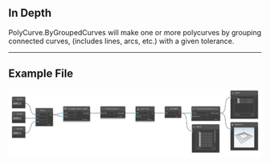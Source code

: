 ## In Depth
PolyCurve.ByGroupedCurves will make one or more polycurves by grouping connected curves, (includes lines, arcs, etc.) with a given tolerance.
___
## Example File

![PolyCurve.ByGroupedCurves](./Autodesk.DesignScript.Geometry.PolyCurve.ByGroupedCurves_img.png)